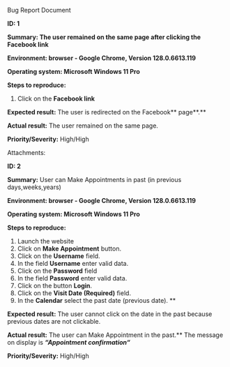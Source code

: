 ﻿Bug Report Document


**ID: 1**

**Summary: The user remained on the same page after clicking the Facebook link**

**Environment: browser - Google Chrome, Version 128.0.6613.119**

**Operating system: Microsoft Windows 11 Pro**

**Steps to reproduce:**

1. Click on the **Facebook link**


**Expected result:** The user is redirected on the Facebook** page**.**

**Actual result:** The user remained on the same page.


**Priority/Severity:** High/High

Attachments: 

**ID: 2**

**Summary:** User can Make Appointments in past (in previous days,weeks,years)

**Environment: browser - Google Chrome, Version 128.0.6613.119**

**Operating system: Microsoft Windows 11 Pro**


**Steps to reproduce:**

1. Launch the website
1. Click on **Make Appointment** button.
1. Click on the **Username** field.
1. In the field **Username** enter valid data.
1. Click on the **Password** field
1. In the field **Password** enter valid data.
1. Click on the button **Login**.
1. Click on the **Visit Date (Required)** field.
1. In the **Calendar** select the past date (previous date).
**


**Expected result:** The user cannot click on the date in the past because previous dates are not clickable.

**Actual result:** The user can Make Appointment in the past.** The message on display is ***“Appointment confirmation“***

**Priority/Severity:** High/High

